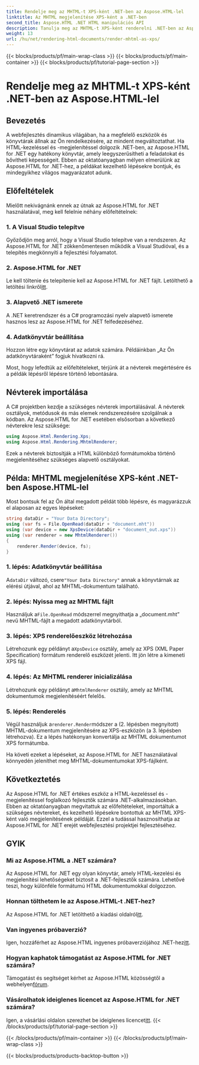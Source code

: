 ```yaml
---
title: Rendelje meg az MHTML-t XPS-ként .NET-ben az Aspose.HTML-lel
linktitle: Az MHTML megjelenítése XPS-ként a .NET-ben
second_title: Aspose.HTML .NET HTML manipulációs API
description: Tanulja meg az MHTML-t XPS-ként renderelni .NET-ben az Aspose.HTML segítségével. Növelje HTML-kezelési készségeit, és lendítse fel webfejlesztési projektjeit!
weight: 13
url: /hu/net/rendering-html-documents/render-mhtml-as-xps/
---
```


{{< blocks/products/pf/main-wrap-class >}}
{{< blocks/products/pf/main-container >}}
{{< blocks/products/pf/tutorial-page-section >}}

# Rendelje meg az MHTML-t XPS-ként .NET-ben az Aspose.HTML-lel

## Bevezetés

A webfejlesztés dinamikus világában, ha a megfelelő eszközök és könyvtárak állnak az Ön rendelkezésére, az mindent megváltoztathat. Ha HTML-kezeléssel és -megjelenítéssel dolgozik .NET-ben, az Aspose.HTML for .NET egy hatékony könyvtár, amely leegyszerűsítheti a feladatokat és bővítheti képességeit. Ebben az oktatóanyagban mélyen elmerülünk az Aspose.HTML for .NET-hez, a példákat kezelhető lépésekre bontjuk, és mindegyikhez világos magyarázatot adunk.

## Előfeltételek

Mielőtt nekivágnánk ennek az útnak az Aspose.HTML for .NET használatával, meg kell felelnie néhány előfeltételnek:

### 1. A Visual Studio telepítve

Győződjön meg arról, hogy a Visual Studio telepítve van a rendszeren. Az Aspose.HTML for .NET zökkenőmentesen működik a Visual Studióval, és a telepítés megkönnyíti a fejlesztési folyamatot.

### 2. Aspose.HTML for .NET

 Le kell töltenie és telepítenie kell az Aspose.HTML for .NET fájlt. Letölthető a letöltési linkről[itt](https://releases.aspose.com/html/net/).

### 3. Alapvető .NET ismerete

A .NET keretrendszer és a C# programozási nyelv alapvető ismerete hasznos lesz az Aspose.HTML for .NET felfedezéséhez.

### 4. Adatkönyvtár beállítása

Hozzon létre egy könyvtárat az adatok számára. Példáinkban „Az Ön adatkönyvtáraként” fogjuk hivatkozni rá.

Most, hogy lefedtük az előfeltételeket, térjünk át a névterek megértésére és a példák lépésről lépésre történő lebontására.

## Névterek importálása

A C# projektben kezdje a szükséges névterek importálásával. A névterek osztályok, metódusok és más elemek rendszerezésére szolgálnak a kódban. Az Aspose.HTML for .NET esetében elsősorban a következő névterekre lesz szüksége:

```csharp
using Aspose.Html.Rendering.Xps;
using Aspose.Html.Rendering.MhtmlRenderer;
```

Ezek a névterek biztosítják a HTML különböző formátumokba történő megjelenítéséhez szükséges alapvető osztályokat.

## Példa: MHTML megjelenítése XPS-ként .NET-ben Aspose.HTML-lel

Most bontsuk fel az Ön által megadott példát több lépésre, és magyarázzuk el alaposan az egyes lépéseket:

```csharp
string dataDir = "Your Data Directory";
using (var fs = File.OpenRead(dataDir + "document.mht"))
using (var device = new XpsDevice(dataDir + "document_out.xps"))
using (var renderer = new MhtmlRenderer())
{
    renderer.Render(device, fs);
}
```

### 1. lépés: Adatkönyvtár beállítása

 A`dataDir` változó, csere`"Your Data Directory"` annak a könyvtárnak az elérési útjával, ahol az MHTML-dokumentum található.

### 2. lépés: Nyissa meg az MHTML fájlt

 Használjuk a`File.OpenRead` módszerrel megnyithatja a „document.mht” nevű MHTML-fájlt a megadott adatkönyvtárból.

### 3. lépés: XPS renderelőeszköz létrehozása

 Létrehozunk egy példányt a`XpsDevice` osztály, amely az XPS (XML Paper Specification) formátum renderelő eszközét jelenti. Itt jön létre a kimeneti XPS fájl.

### 4. lépés: Az MHTML renderer inicializálása

 Létrehozunk egy példányt a`MhtmlRenderer` osztály, amely az MHTML dokumentumok megjelenítéséért felelős.

### 5. lépés: Renderelés

 Végül használjuk a`renderer.Render`módszer a (2. lépésben megnyitott) MHTML-dokumentum megjelenítésére az XPS-eszközön (a 3. lépésben létrehozva). Ez a lépés hatékonyan konvertálja az MHTML dokumentumot XPS formátumba.

Ha követi ezeket a lépéseket, az Aspose.HTML for .NET használatával könnyedén jeleníthet meg MHTML-dokumentumokat XPS-fájlként.

## Következtetés

Az Aspose.HTML for .NET értékes eszköz a HTML-kezeléssel és -megjelenítéssel foglalkozó fejlesztők számára .NET-alkalmazásokban. Ebben az oktatóanyagban megvitattuk az előfeltételeket, importáltuk a szükséges névtereket, és kezelhető lépésekre bontottuk az MHTML XPS-ként való megjelenítésének példáját. Ezzel a tudással hasznosíthatja az Aspose.HTML for .NET erejét webfejlesztési projektjei fejlesztéséhez.

## GYIK

### Mi az Aspose.HTML a .NET számára?
Az Aspose.HTML for .NET egy olyan könyvtár, amely HTML-kezelési és megjelenítési lehetőségeket biztosít a .NET-fejlesztők számára. Lehetővé teszi, hogy különféle formátumú HTML dokumentumokkal dolgozzon.

### Honnan tölthetem le az Aspose.HTML-t .NET-hez?
 Az Aspose.HTML for .NET letölthető a kiadási oldalról[itt](https://releases.aspose.com/html/net/).

### Van ingyenes próbaverzió?
 Igen, hozzáférhet az Aspose.HTML ingyenes próbaverziójához .NET-hez[itt](https://releases.aspose.com/).

### Hogyan kaphatok támogatást az Aspose.HTML for .NET számára?
Támogatást és segítséget kérhet az Aspose.HTML közösségtől a webhelyen[fórum](https://forum.aspose.com/).

### Vásárolhatok ideiglenes licencet az Aspose.HTML for .NET számára?
 Igen, a vásárlási oldalon szerezhet be ideiglenes licencet[itt](https://purchase.aspose.com/temporary-license/).
{{< /blocks/products/pf/tutorial-page-section >}}

{{< /blocks/products/pf/main-container >}}
{{< /blocks/products/pf/main-wrap-class >}}

{{< blocks/products/products-backtop-button >}}
